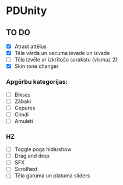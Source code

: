 # PDUnity
## TO DO
- [x] Atrast attēlus
- [x] Tēla vārda un vecuma ievade un izvade
- [ ] Tēla izvēle ar izkrītošo sarakstu (vismaz 2)
- [x] Skin tone changer

### Apgērbu kategorijas:
- [ ] Bikses
- [ ] Zābaki
- [ ] Cepures
- [ ] Cimdi
- [ ] Amuleti
### HZ    
- [ ] Toggle poga hide/show
- [ ] Drag and drop
- [ ] SFX
- [ ] Scrolltext
- [ ] Tēla garuma un platuma sliders
